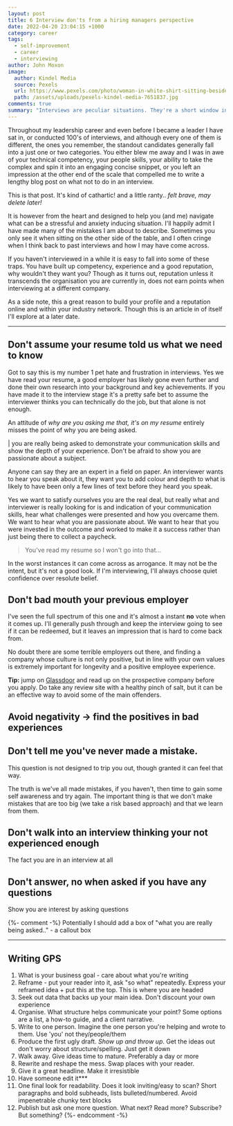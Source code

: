 ```yaml
---
layout: post
title: 6 Interview don'ts from a hiring managers perspective
date: 2022-04-20 23:04:15 +1000
category: career
tags:
  - self-improvement
  - career
  - interviewing
author: John Moxon
image:
  author: Kindel Media
  source: Pexels
  url: https://www.pexels.com/photo/woman-in-white-shirt-sitting-beside-woman-in-black-and-white-stripe-shirt-7651837/
  path: /assets/uploads/pexels-kindel-media-7651837.jpg
comments: true
summary: "Interviews are peculiar situations. They're a short window into "
---
```

Throughout my leadership career and even before I became a leader I have sat in, or conducted 100's of interviews, and although every one of them is different, the ones you remember, the standout candidates generally fall into a just one or two categories. You either blew me away and I was in awe of your technical competency, your people skills, your ability to take the complex and spin it into an engaging concise snippet, or you left an impression at the other end of the scale that compelled me to write a lengthy blog post on what not to do in an interview.

This is that post. It's kind of cathartic! and a little ranty.. _felt brave, may delete later!_

It is however from the heart and designed to help you (and me) navigate what can be a stressful and anxiety inducing situation. I'll happily admit I have made many of the mistakes I am about to describe. Sometimes you only see it when sitting on the other side of the table, and I often cringe when I think back to past interviews and how I may have come across.

If you haven't interviewed in a while it is easy to fall into some of these traps.  You have built up competency, experience and a good reputation, why wouldn't they want you? Though as it turns out, reputation unless it transcends the organisation you are currently in, does not earn points when interviewing at a different company.

As a side note, this a great reason to build your profile and a reputation online and within your industry network. Though this is an article in of itself I'll explore at a later date.  

---

## Don't assume your resume told us what we need to know
Got to say this is my number 1 pet hate and frustration in interviews. Yes we have read your resume, a good employer has likely gone even further and done their own research into your background and key achievements.  If you have made it to the interview stage it's a pretty safe bet to assume the interviewer thinks you can technically do the job, but that alone is not enough. 

An attitude of _why are you asking me that, it's on my resume_ entirely misses the point of why you are being asked. 

| you are really being asked to demonstrate your communication skills and show the depth of your experience. Don't be afraid to show you are passionate about a subject. 

Anyone can say they are an expert in a field on paper. An interviewer wants to hear you speak about it, they want you to add colour and depth to what is likely to have been only a few lines of text before they heard you speak.

Yes we want to satisfy ourselves you are the real deal, but really what and interviewer is really looking for is and indication of your communication skills, hear what challenges were presented and how you overcame them. We want to hear what you are passionate about. We want to hear that you were invested in the outcome and worked to make it a success rather than just being there to collect a paycheck.

> You've read my resume so I won't go into that...

In the worst instances it can come across as arrogance. It may not be the intent, but it's not a good look. If I'm interviewing, I'll always choose quiet confidence over resolute belief. 
  
## Don't bad mouth your previous employer
I've seen the full spectrum of this one and it's almost a instant **no** vote when it comes up. I'll generally push through and keep the interview going to see if it can be redeemed, but it leaves an impression that is hard to come back from.

No doubt there are some terrible employers out there, and finding a company whose culture is not only positive, but in line with your own values is extremely important for longevity and a positive employee experience.


**Tip:** jump on [Glassdoor](https://www.glassdoor.com) and read up on the prospective company before you apply. Do take any review site with a healthy pinch of salt, but it can be an effective way to avoid some of the main offenders.

## Avoid negativity -> find the positives in bad experiences

## Don't tell me you've never made a mistake.
This question is not designed to trip you out, though granted it can feel that way. 

The truth is we've all made mistakes, if you haven't, then time to gain some self awareness and try again.  The important thing is that we don't make mistakes that are too big (we take a risk based approach) and that we learn from them. 

## Don't walk into an interview thinking your not experienced enough
The fact you are in an interview at all 

## Don't answer, no when asked if you have any questions
Show you are interest by asking questions





{%- comment -%}
Potentially I should add a box of "what you are really being asked.." - a callout box


- - -
## Writing GPS
1. What is your business goal - care about what you're writing
2. Reframe - put your reader into it, ask "so what" repeatedly. Express your reframed idea + put this at the top. This is where you are headed
3. Seek out data that backs up your main idea. Don't discount your own experience
4. Organise. What structure helps communicate your point? Some options are a list, a how-to guide, and a client narrative.
5. Write to one person. Imagine the one person you're helping and wrote to them. Use 'you' not they/people/them
6. Produce the first ugly draft. _Show up and throw up_. Get the ideas out don't worry about structure/spelling. Just get it down
7. Walk away. Give ideas time to mature. Preferably a day or more
8. Rewrite and reshape the mess. Swap places with your reader.
9. Give it a great headline. Make it irresistible
10. Have someone edit it***
11. One final look for readability. Does it look inviting/easy to scan? Short paragraphs and bold subheads, lists bulleted/numbered. Avoid impenetrable chunky text blocks
12. Publish but ask one more question. What next? Read more? Subscribe? But something?
{%- endcomment -%}
